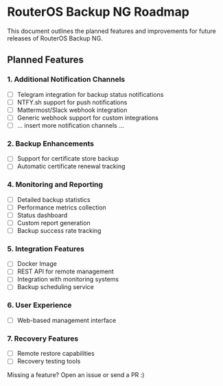 # RouterOS Backup NG Roadmap

This document outlines the planned features and improvements for future releases of RouterOS Backup NG.

## Planned Features

### 1. Additional Notification Channels
- [ ] Telegram integration for backup status notifications
- [ ] NTFY.sh support for push notifications
- [ ] Mattermost/Slack webhook integration
- [ ] Generic webhook support for custom integrations
- [ ] ... insert more notification channels ...

### 2. Backup Enhancements
- [ ] Support for certificate store backup
- [ ] Automatic certificate renewal tracking

### 4. Monitoring and Reporting
- [ ] Detailed backup statistics
- [ ] Performance metrics collection
- [ ] Status dashboard
- [ ] Custom report generation
- [ ] Backup success rate tracking

### 5. Integration Features
- [ ] Docker Image
- [ ] REST API for remote management
- [ ] Integration with monitoring systems
- [ ] Backup scheduling service

### 6. User Experience
- [ ] Web-based management interface

### 7. Recovery Features
- [ ] Remote restore capabilities
- [ ] Recovery testing tools

Missing a feature? Open an issue or send a PR :)
